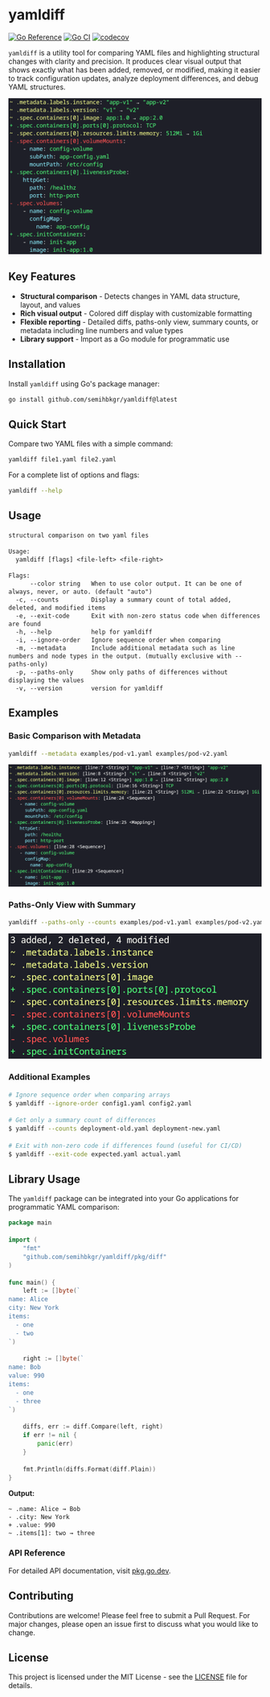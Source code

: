 # yamldiff

[![Go Reference](https://pkg.go.dev/badge/github.com/semihbkgr/yamldiff.svg)](https://pkg.go.dev/github.com/semihbkgr/yamldiff)
[![Go CI](https://github.com/semihbkgr/yamldiff/actions/workflows/ci.yaml/badge.svg)](https://github.com/semihbkgr/yamldiff/actions/workflows/ci.yaml)
[![codecov](https://codecov.io/gh/semihbkgr/yamldiff/graph/badge.svg?token=3DYZXV89VE)](https://codecov.io/gh/semihbkgr/yamldiff)

`yamldiff` is a utility tool for comparing YAML files and highlighting structural changes with clarity and precision. It produces clear visual output that shows exactly what has been added, removed, or modified, making it easier to track configuration updates, analyze deployment differences, and debug YAML structures.

![example](images/example.png)

## Key Features

- **Structural comparison** - Detects changes in YAML data structure, layout, and values
- **Rich visual output** - Colored diff display with customizable formatting  
- **Flexible reporting** - Detailed diffs, paths-only view, summary counts, or metadata including line numbers and value types
- **Library support** - Import as a Go module for programmatic use

## Installation

Install `yamldiff` using Go's package manager:

```bash
go install github.com/semihbkgr/yamldiff@latest
```

## Quick Start

Compare two YAML files with a simple command:

```bash
yamldiff file1.yaml file2.yaml
```

For a complete list of options and flags:

```bash
yamldiff --help
```

## Usage

```text
structural comparison on two yaml files

Usage:
  yamldiff [flags] <file-left> <file-right>

Flags:
      --color string   When to use color output. It can be one of always, never, or auto. (default "auto")
  -c, --counts         Display a summary count of total added, deleted, and modified items
  -e, --exit-code      Exit with non-zero status code when differences are found
  -h, --help           help for yamldiff
  -i, --ignore-order   Ignore sequence order when comparing
  -m, --metadata       Include additional metadata such as line numbers and node types in the output. (mutually exclusive with --paths-only)
  -p, --paths-only     Show only paths of differences without displaying the values
  -v, --version        version for yamldiff
```

## Examples

### Basic Comparison with Metadata

```bash
yamldiff --metadata examples/pod-v1.yaml examples/pod-v2.yaml
```

![example-metadata](images/example-metadata.png)

### Paths-Only View with Summary

```bash
yamldiff --paths-only --counts examples/pod-v1.yaml examples/pod-v2.yaml
```

![example-paths-only](images/example-pathsOnly.png)

### Additional Examples

```bash
# Ignore sequence order when comparing arrays
$ yamldiff --ignore-order config1.yaml config2.yaml

# Get only a summary count of differences
$ yamldiff --counts deployment-old.yaml deployment-new.yaml

# Exit with non-zero code if differences found (useful for CI/CD)
$ yamldiff --exit-code expected.yaml actual.yaml
```

## Library Usage

The `yamldiff` package can be integrated into your Go applications for programmatic YAML comparison:

```go
package main

import (
    "fmt"
    "github.com/semihbkgr/yamldiff/pkg/diff"
)

func main() {
    left := []byte(`
name: Alice
city: New York
items:
  - one
  - two
`)

    right := []byte(`
name: Bob
value: 990
items:
  - one
  - three
`)

    diffs, err := diff.Compare(left, right)
    if err != nil {
        panic(err)
    }

    fmt.Println(diffs.Format(diff.Plain))
}
```

**Output:**

```text
~ .name: Alice → Bob
- .city: New York
+ .value: 990
~ .items[1]: two → three
```

### API Reference

For detailed API documentation, visit [pkg.go.dev](https://pkg.go.dev/github.com/semihbkgr/yamldiff).

## Contributing

Contributions are welcome! Please feel free to submit a Pull Request. For major changes, please open an issue first to discuss what you would like to change.

## License

This project is licensed under the MIT License - see the [LICENSE](LICENSE) file for details.
